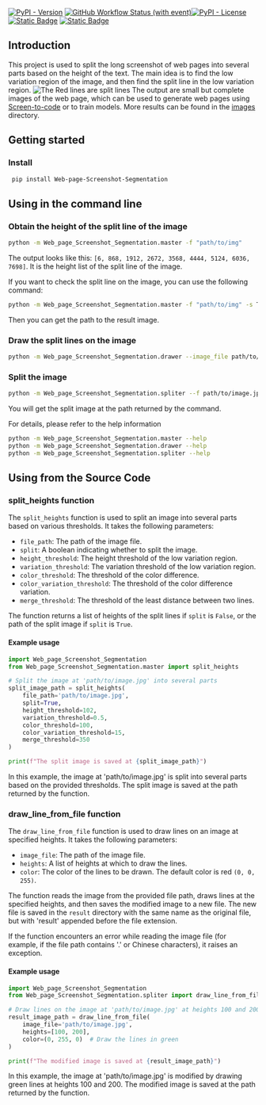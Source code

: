 [![PyPI - Version](https://img.shields.io/pypi/v/Web_page_Screenshot_Segmentation)](https://pypi.org/project/Web_page_Screenshot_Segmentation/) [![GitHub Workflow Status (with event)](https://img.shields.io/github/actions/workflow/status/Tim-Saijun/Web-page-Screenshot-Segmentation/python-publish.yml)](https://github.com/Tim-Saijun/Web-page-Screenshot-Segmentation/actions/workflows/python-publish.yml)[![PyPI - License](https://img.shields.io/pypi/l/Web_page_Screenshot_Segmentation)](https://pypi.org/project/Web_page_Screenshot_Segmentation/)   [![Static Badge](https://img.shields.io/badge/%E7%AE%80%E4%BD%93%E4%B8%AD%E6%96%87-8A2BE2)](README-ZH.md) [![Static Badge](https://img.shields.io/badge/English-blue)](README.md)

## Introduction
This project is used to split the long screenshot of web pages into several parts based on the height of the text. The main idea is to find the low variation region of the image, and then find the split line in the low variation region. 
![The Red lines are split lines ](images/demo.png)
The output are small but complete images of the web page, which can be used to generate web pages using [Screen-to-code](https://github.com/abi/screenshot-to-code) or to train models.
More results can be found in the [images](images) directory.

## Getting started
### Install 
```bash
 pip install Web-page-Screenshot-Segmentation
```

## Using in the command line
### Obtain the height of the split line of the image
```bash
python -m Web_page_Screenshot_Segmentation.master -f "path/to/img"
```
The output looks like this: ` [6, 868, 1912, 2672, 3568, 4444, 5124, 6036, 7698] `. It is the height list of the split line of the image.

If you want to check the split line on the image, you can use the following command:
```bash
python -m Web_page_Screenshot_Segmentation.master -f "path/to/img" -s True
```
Then you can get the path to the result image.

### Draw the split lines on the image
```bash
python -m Web_page_Screenshot_Segmentation.drawer --image_file path/to/image.jpg --hl [100,200] --color (0,255,0)
```

### Split the image
```bash
python -m Web_page_Screenshot_Segmentation.spliter --f path/to/image.jpg -ht "[233,456]"
```
You will get the split image at the path returned by the command.

For details, please refer to the help information
```bash
python -m Web_page_Screenshot_Segmentation.master --help
python -m Web_page_Screenshot_Segmentation.drawer --help
python -m Web_page_Screenshot_Segmentation.spliter --help
```

## Using from the Source Code
 
### split_heights function

The `split_heights` function is used to split an image into several parts based on various thresholds. It takes the following parameters:

- `file_path`: The path of the image file.
- `split`: A boolean indicating whether to split the image.
- `height_threshold`: The height threshold of the low variation region.
- `variation_threshold`: The variation threshold of the low variation region.
- `color_threshold`: The threshold of the color difference.
- `color_variation_threshold`: The threshold of the color difference variation.
- `merge_threshold`: The threshold of the least distance between two lines.

The function returns a list of heights of the split lines if `split` is `False`, or the path of the split image if `split` is `True`.

#### Example usage

```python
import Web_page_Screenshot_Segmentation
from Web_page_Screenshot_Segmentation.master import split_heights

# Split the image at 'path/to/image.jpg' into several parts
split_image_path = split_heights(
    file_path='path/to/image.jpg',
    split=True,
    height_threshold=102,
    variation_threshold=0.5,
    color_threshold=100,
    color_variation_threshold=15,
    merge_threshold=350
)

print(f"The split image is saved at {split_image_path}")
```

In this example, the image at 'path/to/image.jpg' is split into several parts based on the provided thresholds. The split image is saved at the path returned by the function.


### draw_line_from_file function

The `draw_line_from_file` function is used to draw lines on an image at specified heights. It takes the following parameters:

- `image_file`: The path of the image file.
- `heights`: A list of heights at which to draw the lines.
- `color`: The color of the lines to be drawn. The default color is red `(0, 0, 255)`.

The function reads the image from the provided file path, draws lines at the specified heights, and then saves the modified image to a new file. The new file is saved in the `result` directory with the same name as the original file, but with 'result' appended before the file extension.

If the function encounters an error while reading the image file (for example, if the file path contains '.' or Chinese characters), it raises an exception.

#### Example usage

```python
import Web_page_Screenshot_Segmentation
from Web_page_Screenshot_Segmentation.spliter import draw_line_from_file

# Draw lines on the image at 'path/to/image.jpg' at heights 100 and 200
result_image_path = draw_line_from_file(
    image_file='path/to/image.jpg',
    heights=[100, 200],
    color=(0, 255, 0)  # Draw the lines in green
)

print(f"The modified image is saved at {result_image_path}")
```

In this example, the image at 'path/to/image.jpg' is modified by drawing green lines at heights 100 and 200. The modified image is saved at the path returned by the function.


